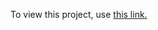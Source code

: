 To view this project, use [this link.](https://htmlpreview.github.io/?https://github.com/UnbannableGT/FCC_ReactiveWebProjects/blob/main/FinishedProjects/HappinessSurvey/happinessSurvey.html)